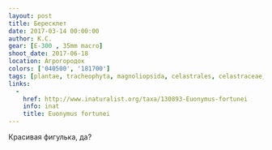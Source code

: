 ```yaml
---
layout: post
title: Бересклет
date: 2017-03-14 00:00:00
author: К.С.
gear: [E-300 , 35mm macro]
shoot_date: 2017-06-18
location: Агрогородок
colors: ['040500', '181700']
tags: [plantae, tracheophyta, magnoliopsida, celastrales, celastraceae, euonymus, euonymus fortunei]
links:
  -
    href: http://www.inaturalist.org/taxa/130893-Euonymus-fortunei
    info: inat
    title: Euonymus fortunei
---
```


Красивая фигулька, да?
